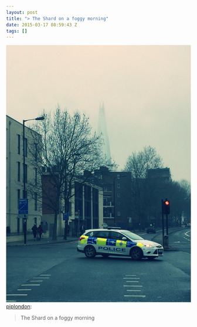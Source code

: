 ```yaml
---
layout: post
title: "> The Shard on a foggy morning"
date: 2015-03-17 08:59:43 Z
tags: []
---
```

![](/media/2015/03/113862052564.jpg)
[piplondon](http://pipobscure.uk/post/113862039837/the-shard-on-a-foggy-morning):

> The Shard on a foggy morning
